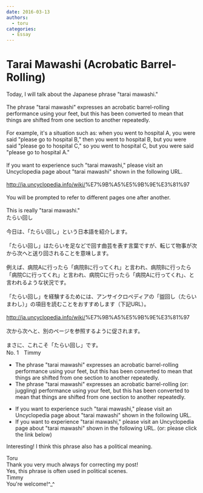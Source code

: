 ```yaml
---
date: 2016-03-13
authors:
  - toru
categories:
  - Essay
---
```


<h1 id="subject_show">Tarai Mawashi (Acrobatic Barrel-Rolling)</h1>
<div class="date" hidden>Mar 13, 2016 17:02</div>
<div id="post"><div id="body_show_ori">
Today, I will talk about the Japanese phrase "tarai mawashi."<br/><br/>The phrase "tarai mawashi" expresses an acrobatic barrel-rolling performance using your feet, but this has been converted to mean that things are shifted from one section to another repeatedly.<br/><br/>For example, it's a situation such as: when you went to hospital A, you were said "please go to hospital B," then you went to hospital B, but you were said "please go to hospital C," so you went to hospital C, but you were said "please go to hospital A."<br/><br/>If you want to experience such "tarai mawashi," please visit an Uncyclopedia page about "tarai mawashi" shown in the following URL.<br/><br/><a href="http://ja.uncyclopedia.info/wiki/" target="_blank">http://ja.uncyclopedia.info/wiki/</a>%E7%9B%A5%E5%9B%9E%E3%81%97<br/><br/>You will be prompted to refer to different pages one after another.<br/><br/>This is really "tarai mawashi."
</div></div>

<!-- more -->

<div id="post_ja"><div id="body_show_mo">
たらい回し<br/><br/>今日は、「たらい回し」という日本語を紹介します。<br/><br/>「たらい回し」はたらいを足などで回す曲芸を表す言葉ですが、転じて物事が次から次へと送り回されることを意味します。<br/><br/>例えば、病院Aに行ったら「病院Bに行ってくれ」と言われ、病院Bに行ったら「病院Cに行ってくれ」と言われ、病院Cに行ったら「病院Aに行ってくれ」、と言われるような状況です。<br/><br/>「たらい回し」を経験するためには、アンサイクロペディアの「盥回し（たらいまわし）」の項目を読むことをおすすめします（下記URL）。<br/><br/><a href="http://ja.uncyclopedia.info/wiki/" target="_blank">http://ja.uncyclopedia.info/wiki/</a>%E7%9B%A5%E5%9B%9E%E3%81%97<br/><br/>次から次へと、別のページを参照するように促されます。<br/><br/>まさに、これこそ「たらい回し」です。
</div></div>
<div id="block"><div class="first_name"> No. 1　<span class="just_name">Timmy</span></div><div id="block2">
<ul class="correction_field">
<li class="incorrect">The phrase "tarai mawashi" expresses an acrobatic barrel-rolling performance using your feet, but this has been converted to mean that things are shifted from one section to another repeatedly.</li>
<li class="corrected correct">
The phrase "tarai mawashi" expresses an acrobatic barrel-rolling (or: <span class="f_blue">juggling</span>) performance using your feet, but this has been converted to mean that things are shifted from one section to another repeatedly.
</li>
</ul>
<ul class="correction_field">
<li class="incorrect">If you want to experience such "tarai mawashi," please visit an Uncyclopedia page about "tarai mawashi" shown in the following URL.</li>
<li class="corrected correct">
If you want to experience "tarai mawashi," please visit an Uncyclopedia page about "tarai mawashi" shown in the following URL. (or: <span class="f_blue">please click the link below</span>)
</li>
</ul>
<p class="comment_small">
 Interesting! I think this phrase also has a political meaning.
</p>

</div><div class="name"><span class="just_name">Toru</span><br>
Thank you very much always for correcting my post!<br/>Yes, this phrase is often used in political scenes.
</div>
<div class="name"><span class="just_name">Timmy</span><br>
You're welcome!^_^
</div>
</div>
